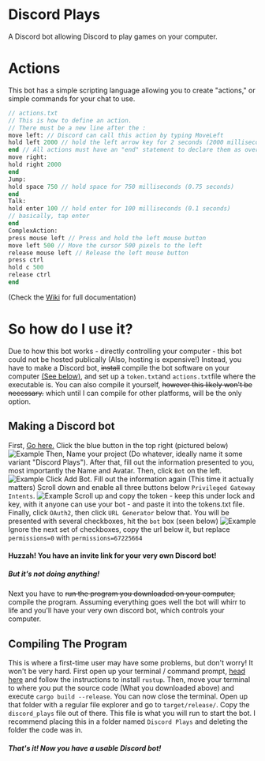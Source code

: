 # Discord Plays
 A Discord bot allowing Discord to play games on your computer.
# Actions
This bot has a simple scripting language allowing you to create "actions," or simple commands for your chat to use.
```p
// actions.txt
// This is how to define an action. 
// There must be a new line after the :
move left: // Discord can call this action by typing MoveLeft
hold left 2000 // hold the left arrow key for 2 seconds (2000 milliseconds)
end // All actions must have an "end" statement to declare them as over.
move right:
hold right 2000 
end
Jump:
hold space 750 // hold space for 750 milliseconds (0.75 seconds)
end
Talk:
hold enter 100 // hold enter for 100 milliseconds (0.1 seconds)
// basically, tap enter
end
ComplexAction:
press mouse left // Press and hold the left mouse button
move left 500 // Move the cursor 500 pixels to the left
release mouse left // Release the left mouse button
press ctrl
hold c 500
release ctrl
end
```
(Check the [Wiki](https://github.com/ColdCalzone/discord_plays/wiki) for full documentation)
# So how do I use it?
Due to how this bot works - directly controlling your computer - this bot could not be hosted publically (Also, hosting is expensive!)
Instead, you have to make a Discord bot, ~~install~~ compile the bot software on your computer [(See below)](https://github.com/ColdCalzone/discord_plays#compiling-the-program), and set up a `token.txt`and `actions.txt`file where the executable is. You can also compile it yourself, ~~however this likely won't be necessary.~~ which until I can compile for other platforms, will be the only option.
## Making a Discord bot
First, [Go here.](https://discord.com/developers/applications) Click the blue button in the top right (pictured below)
![Example](https://coldcalzone.github.io/pictures/Screenshot%20from%202021-11-22%2019-01-56.png)
Then, Name your project (Do whatever, ideally name it some variant "Discord Plays").
After that, fill out the information presented to you, most importantly the Name and Avatar.
Then, click `Bot` on the left.
![Example](https://coldcalzone.github.io/pictures/Screenshot%20from%202021-11-22%2019-06-48.png)
Click Add Bot.
Fill out the information again (This time it actually matters)
Scroll down and enable all three buttons below `Privileged Gateway Intents`.
![Example](https://coldcalzone.github.io/pictures/Screenshot%20from%202021-11-22%2019-11-45.png)
Scroll up and copy the token - keep this under lock and key, with it anyone can use your bot - and paste it into the tokens.txt file.
Finally, click `OAuth2`, then click `URL Generator` below that. You will be presented with several checkboxes, hit the `bot` box (seen below)
![Example](https://coldcalzone.github.io/pictures/Screenshot%20from%202021-11-22%2019-16-09.png)
Ignore the next set of checkboxes, copy the url below it, but replace `permissions=0` with `permissions=67225664`
#### Huzzah! You have an invite link for your very own Discord bot!
##### But it's not doing anything!
Next you have to ~~run the program you downloaded on your computer,~~ compile the program. Assuming everything goes well the bot will whirr to life and you'll have your very own discord bot, which controls your computer.
## Compiling The Program
This is where a first-time user may have some problems, but don't worry! It won't be very hard.
First open up your terminal / command prompt, [head here](https://www.rust-lang.org/learn/get-started) and follow the instructions to install `rustup`. Then, move your terminal to where you put the source code (What you downloaded above) and execute `cargo build --release`. You can now close the terminal. Open up that folder with a regular file explorer and go to `target/release/`. Copy the `discord_plays` file out of there. This file is what you will run to start the bot. I recommend placing this in a folder named `Discord Plays` and deleting the folder the code was in.
##### That's it! Now you have a usable Discord bot!
